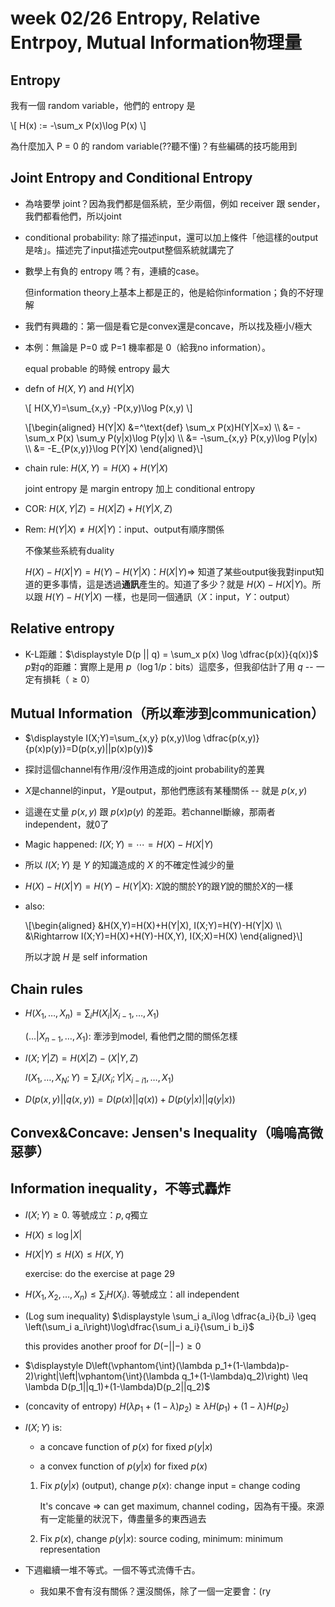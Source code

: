 # week 02/26 Entropy, Relative Entrpoy, Mutual Information物理量

## Entropy

我有一個 random variable，他們的 entropy 是

\\[ H(x) := -\\sum_x P(x)\\log P(x) \\]

為什麼加入 P = 0 的 random variable(??聽不懂)？有些編碼的技巧能用到

## Joint Entropy and Conditional Entropy

* 為啥要學 joint？因為我們都是個系統，至少兩個，例如 receiver 跟 sender，我們都看他們，所以joint

* conditional probability: 除了描述input，還可以加上條件「他這樣的output是啥」。描述完了input描述完output整個系統就講完了

* 數學上有負的 entropy 嗎？有，連續的case。

    但information theory上基本上都是正的，他是給你information；負的不好理解

* 我們有興趣的：第一個是看它是convex還是concave，所以找及極小/極大

* 本例：無論是 P=0 或 P=1 機率都是 0（給我no information）。

    equal probable 的時候 entropy 最大

* defn of $H(X,Y)$ and $H(Y|X)$

    \\[ H(X,Y)=\\sum_{x,y} -P(x,y)\\log P(x,y) \\]

    \\[\\begin{aligned} H(Y|X) &=^\\text{def} \\sum_x P(x)H(Y|X=x) \\\\
    &= -\\sum_x  P(x) \\sum_y P(y|x)\\log P(y|x) \\\\
    &= -\\sum_{x,y} P(x,y)\\log P(y|x) \\\\
    &= -E_{P(x,y)}\\log P(Y|X)
    \\end{aligned}\\]

* chain rule: $H(X,Y)=H(X)+H(Y|X)$

    joint entropy 是 margin entropy 加上 conditional entropy

* COR: $H(X,Y|Z)=H(X|Z)+H(Y|X,Z)$

* Rem: $H(Y|X)\neq H(X|Y)$：input、output有順序關係

    不像某些系統有duality

    $H(X)-H(X|Y)=H(Y)-H(Y|X)$：$H(X|Y) \Rightarrow$ 知道了某些output後我對input知道的更多事情，這是透過**通訊**產生的。知道了多少？就是 $H(X)-H(X|Y)$。所以跟 $H(Y)-H(Y|X)$ 一樣，也是同一個通訊（$X$：input，$Y$：output）

## Relative entropy

* K-L距離：$\displaystyle D(p || q) = \sum_x p(x) \log \dfrac{p(x)}{q(x)}$ $p$對$q$的距離：實際上是用 $p$（$\log 1/p$：bits）這麼多，但我卻估計了用 $q$ -- 一定有損耗（$\geq 0$）

## Mutual Information（所以牽涉到communication）

* $\displaystyle I(X;Y)=\sum_{x,y} p(x,y)\log \dfrac{p(x,y)}{p(x)p(y)}=D(p(x,y)||p(x)p(y))$

* 探討這個channel有作用/沒作用造成的joint probability的差異

* $X$是channel的input，$Y$是output，那他們應該有某種關係 -- 就是 $p(x,y)$

* 這邊在丈量 $p(x,y)$ 跟 $p(x)p(y)$ 的差距。若channel斷線，那兩者independent，就0了

* Magic happened: $I(X;Y) = \cdots = H(X) - H(X|Y)$

* 所以 $I(X;Y)$ 是 $Y$ 的知識造成的 $X$ 的不確定性減少的量

* $H(X)-H(X|Y)=H(Y)-H(Y|X)$: $X$說的關於$Y$的跟$Y$說的關於$X$的一樣

* also:

    \\[\\begin{aligned} &H(X,Y)=H(X)+H(Y|X), I(X;Y)=H(Y)-H(Y|X) \\\\ &\\Rightarrow I(X;Y)=H(X)+H(Y)-H(X,Y), I(X;X)=H(X) \\end{aligned}\\]

    所以才說 $H$ 是 self information

## Chain rules

* $\displaystyle H(X_1, \dots, X_n) = \sum_i H(X_i|X_{i-1},\dots,X_1)$

    $(...|X_{n-1},\dots,X_1)$: 牽涉到model, 看他們之間的關係怎樣

* $I(X;Y|Z)=H(X|Z)-(X|Y,Z)$

    $\displaystyle I(X_1,\dots,X_N;Y)=\sum_i I(X_i;Y|X_{i-i1},\dots,X_1)$

* $D(p(x,y)||q(x,y))=D(p(x)||q(x))+D(p(y|x)||q(y|x))$

## Convex&Concave: Jensen's Inequality（嗚嗚高微惡夢）

## Information inequality，不等式轟炸

* $I(X;Y)\geq 0$. 等號成立：$p,q$獨立

* $H(X)\leq\log |X|$

* $H(X|Y)\leq H(X) \leq H(X,Y)$

    exercise: do the exercise at page 29

* $\displaystyle H(X_1,X_2,\dots,X_n)\leq \sum_i H(X_i)$. 等號成立：all independent

* (Log sum inequality) $\displaystyle \sum_i a_i\log \dfrac{a_i}{b_i} \geq \left(\sum_i a_i\right)\log\dfrac{\sum_i a_i}{\sum_i b_i}$

    this provides another proof for $D(-||-)\geq 0$

* $\displaystyle D\left(\vphantom{\int}(\lambda p_1+(1-\lambda)p-2)\right|\left|\vphantom{\int}(\lambda q_1+(1-\lambda)q_2)\right) \leq \lambda D(p_1||q_1)+(1-\lambda)D(p_2||q_2)$

* (concavity of entropy) $H(\lambda p_1+(1-\lambda)p_2) \geq \lambda H(p_1)+(1-\lambda)H(p_2)$

* $I(X;Y)$ is:

    + a concave function of $p(x)$ for fixed $p(y|x)$

    + a convex function of $p(y|x)$ for fixed $p(x)$

    1. Fix $p(y|x)$ (output), change $p(x)$: change input = change coding

        It's concave $\Rightarrow$ can get maximum, channel coding，因為有干擾。來源有一定能量的狀況下，傳盡量多的東西過去

    1. Fix $p(x)$, change $p(y|x)$: source coding, minimum: minimum representation

* 下週繼續一堆不等式。一個不等式流傳千古。

    + 我如果不會有沒有關係？還沒關係，除了一個一定要會：(ry

